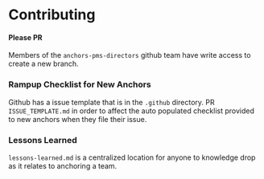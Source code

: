# Contributing

#### Please PR
Members of the `anchors-pms-directors` github team have write access to create a new branch. 

### Rampup Checklist for New Anchors
Github has a issue template that is in the `.github` directory. PR `ISSUE_TEMPLATE.md` in order to affect the auto populated checklist provided to new anchors when they file their issue.

### Lessons Learned
`lessons-learned.md` is a centralized location for anyone to knowledge drop as it relates to anchoring a team.
